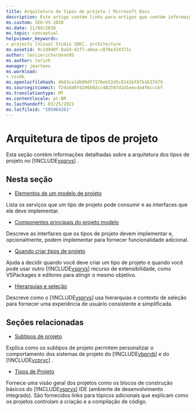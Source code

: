 ```yaml
---
title: Arquitetura de tipos de projeto | Microsoft Docs
description: Este artigo contém links para artigos que contêm informações detalhadas sobre a arquitetura de tipos de projeto no Visual Studio.
ms.custom: SEO-VS-2020
ms.date: 11/04/2016
ms.topic: conceptual
helpviewer_keywords:
- projects [Visual Studio SDK], architecture
ms.assetid: 9c1d940f-8a54-41f7-a8aa-c870e324371c
author: leslierichardson95
ms.author: lerich
manager: jmartens
ms.workload:
- vssdk
ms.openlocfilehash: 4b03ca1db09df7176eb52d5c8141bf87b1637d79
ms.sourcegitcommit: f2916d8fd296b92cc402597d1d1eecda4f6cccbf
ms.translationtype: MT
ms.contentlocale: pt-BR
ms.lasthandoff: 03/25/2021
ms.locfileid: "105064261"
---
```

# <a name="project-types-architecture"></a>Arquitetura de tipos de projeto
Esta seção contém informações detalhadas sobre a arquitetura dos tipos de projeto no [!INCLUDE[vsprvs](../../code-quality/includes/vsprvs_md.md)] .

## <a name="in-this-section"></a>Nesta seção
- [Elementos de um modelo de projeto](../../extensibility/internals/elements-of-a-project-model.md)

 Lista os serviços que um tipo de projeto pode consumir e as interfaces que ele deve implementar.

- [Componentes principais do projeto modelo](../../extensibility/internals/project-model-core-components.md)

 Descreve as interfaces que os tipos de projeto devem implementar e, opcionalmente, podem implementar para fornecer funcionalidade adicional.

- [Quando criar tipos de projeto](../../extensibility/internals/when-to-create-project-types.md)

 Ajuda a decidir quando você deve criar um tipo de projeto e quando você pode usar outro [!INCLUDE[vsprvs](../../code-quality/includes/vsprvs_md.md)] recurso de extensibilidade, como VSPackages e editores para atingir o mesmo objetivo.

- [Hierarquias e seleção](../../extensibility/internals/hierarchies-and-selection.md)

 Descreve como o [!INCLUDE[vsprvs](../../code-quality/includes/vsprvs_md.md)] usa hierarquias e contexto de seleção para fornecer uma experiência de usuário consistente e simplificada.

## <a name="related-sections"></a>Seções relacionadas
- [Subtipos de projeto](../../extensibility/internals/project-subtypes.md)

 Explica como os subtipos de projeto permitem personalizar o comportamento dos sistemas de projeto do [!INCLUDE[vbprvb](../../code-quality/includes/vbprvb_md.md)] e do [!INCLUDE[vcprvc](../../code-quality/includes/vcprvc_md.md)] .

- [Tipos de Projeto](../../extensibility/internals/project-types.md)

 Fornece uma visão geral dos projetos como os blocos de construção básicos do [!INCLUDE[vsprvs](../../code-quality/includes/vsprvs_md.md)] IDE (ambiente de desenvolvimento integrado). São fornecidos links para tópicos adicionais que explicam como os projetos controlam a criação e a compilação de código.
